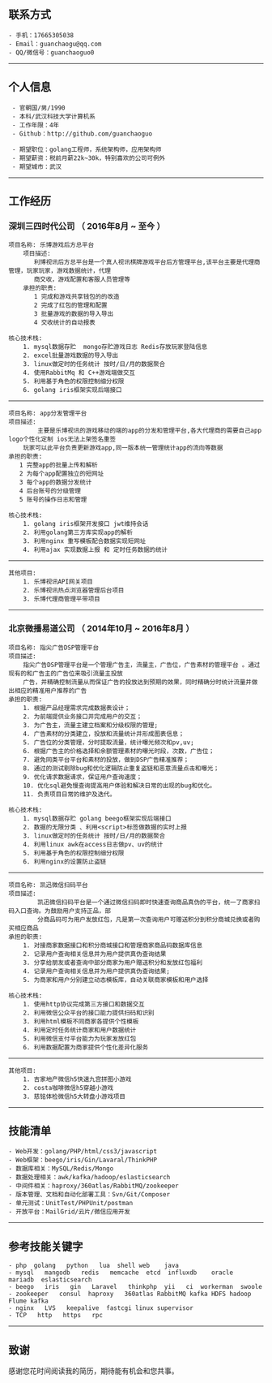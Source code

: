 ## 联系方式
    - 手机：17665305038 
    - Email：guanchaogu@qq.com 
    - QQ/微信号：guanchaoguo0

---

## 个人信息

     - 官朝国/男/1990 
     - 本科/武汉科技大学计算机系 
     - 工作年限：4年
     - Github：http://github.com/guanchaoguo 
    
     - 期望职位：golang工程师，系统架构师，应用架构师
     - 期望薪资：税前月薪22k~30k，特别喜欢的公司可例外
     - 期望城市：武汉

---

## 工作经历


### 深圳三四时代公司 （ 2016年8月 ~ 至今 ）


    项目名称: 乐博游戏后方总平台
        项目描述:
           利博视讯后方总平台是一个真人视讯棋牌游戏平台后方管理平台,该平台主要是代理商管理，玩家玩家，游戏数据统计，代理
           商交收，游戏配置和客服人员管理等
        承担的职责:
           1 完成和游戏共享钱包的的改造
           2 完成了红包的管理和配置
           3 批量游戏的数据的导入导出
           4 交收统计的自动报表
        
    核心技术栈:
        1. mysql数据存贮  mongo存贮游戏日志 Redis存放玩家登陆信息
        2. excel批量游戏数据的导入导出
        3. linux做定时的任务统计 按时/日/月的数据聚合
        4. 使用RabbitMq 和 C++游戏端做交互
        5. 利用基于角色的权限控制细分权限
        6. golang iris框架实现后端接口
---            
    项目名称: app分发管理平台
    项目描述:
            主要是乐博视讯的游戏移动的端的app的分发和管理平台,各大代理商的需要自己app logo个性化定制 ios无法上架签名重签
        玩家可以此平台负责更新游戏app,同一版本统一管理统计app的流向等数据    
    承担的职责:
       1 完整app的批量上传和解析
       2 为每个app配置独立的短网址
       3 每个app的数据分发统计
       4 后台账号的分级管理
       5 账号的操作日志和管理
             
    核心技术栈:
        1. golang iris框架开发接口 jwt维持会话
        2. 利用golang第三方库实现app的解析
        3. 利用nginx 重写模板配合数据实现短网址
        4. 利用ajax 实现数据上报 和 定时任务数据的统计
               
---
    其他项目:
        1. 乐博视讯API网关项目
        2. 乐博视讯热点浏览器管理后台项目
        3. 乐博代理商管理平带项目
 
---
### 北京微播易道公司 （ 2014年10月 ~ 2016年8月 ）

    项目名称: 指尖广告DSP管理平台
    项目描述:
        指尖广告DSP管理平台是一个管理广告主，流量主，广告位，广告素材的管理平台 。通过现有的和广告主的广告位来吸引流量主投放
        广告，并精确控制流量从而保证广告的投放达到预期的效果，同时精确分时统计流量并做出相应的精准用户推荐的广告
    承担的职责:
        1. 根据产品经理需求完成数据表设计； 
        2. 为前端提供业务接口并完成用户的交互；
        3. 为广告主，流量主建立档案和分级权限的管理;
        4. 广告素材的分类建立，投放和流量统计并形成图表信息；
        5. 广告位的分类管理，分时提取流量，统计曝光频次和pv,uv;
        6. 根据广告主的价格选择和余额管理素材的曝光时段，次数，广告位；
        7. 避免同类平台平台和素材的投放，做到DSP广告精准推荐；
        8. 通过的测试剔除bug和优化逻辑防止重复盗链和恶意流量点击和曝光；
        9. 优化请求数据请求，保证用户查询速度；
        10. 优化sql避免慢查询提高用户体验和解决日常的出现的bug和优化。
        11. 负责项目日常的维护及迭代。
        
    核心技术栈:
        1. mysql数据存贮 golang beego框架实现后端接口 
        2. 数据的无限分类 、利用<script>标签做数据的实时上报
        3. linux做定时的任务统计 按时/日/月的数据聚合
        4. 利用linux awk在access日志做pv、uv的统计
        5. 利用基于角色的权限控制细分权限
        6. 利用nginx的设置防止盗链
---            
    项目名称: 凯迅微信扫码平台
    项目描述:
            凯迅微信扫码平台是一个通过微信扫码即时快速查询商品真伪的平台，统一了商家扫码入口查询。为鼓励用户支持正品，部
            分商品码可为用户发放红包，凡是第一次查询用户可赠送积分到积分商城兑换或者购买相应商品
    承担的职责:
        1. 对接商家数据接口和积分商城接口和管理商家商品码数据库信息 
        2. 记录用户查询相关信息并为用户提供真伪查询结果
        3. 分享给朋友或者查询中部分商家为用户赠送积分和发放红包福利
        4. 记录用户查询相关信息并为用户提供真伪查询结果;
        5. 为商家和用户分别建立动态模板库，自动关联商家模板和用户选择
             
    核心技术栈:
        1. 使用http协议完成第三方接口和数据交互 
        2. 利用微信公众平台的接口能力提供扫码和识别
        3. 利用html模板不同商家各提供个性模板
        4. 利用定时任务统计商家和用户数据统计
        5. 利用微信支付平台能力为玩家发放红包
        6. 利用数据配置为商家提供个性化差异化服务       
---
    其他项目:
        1. 吉家地产微信h5快速九宫拼图小游戏 
        2. costa咖啡微信h5穿越小游戏
        3. 慈铭体检微信h5大转盘小游戏项目
          
    
    
---
## 技能清单
    
    - Web开发：golang/PHP/html/css3/javascript
    - Web框架：beego/iris/Gin/Lavaral/ThinkPHP
    - 数据库相关：MySQL/Redis/Mongo
    - 数据处理相关：awk/kafka/hadoop/eslasticsearch
    - 中间件相关：haproxy/360atlas/RabbitMQ/zookeeper
    - 版本管理、文档和自动化部署工具：Svn/Git/Composer
    - 单元测试：UnitTest/PHPUnit/postman
    - 开放平台：MailGrid/云片/微信应用开发

---

## 参考技能关键字
    - php  golang   python   lua  shell web    java
    - mysql   mangodb   redis   memcache  etcd  influxdb    oracle  mariadb  eslasticsearch
    - beego   iris   gin   Laravel   thinkphp  yii   ci  workerman  swoole 
    - zookeeper   consul  haproxy   360atlas RabbitMQ kafka HDFS hadoop Flume kafka
    - nginx   LVS   keepalive  fastcgi linux supervisor
    - TCP   http   https   rpc
  
---


## 致谢
感谢您花时间阅读我的简历，期待能有机会和您共事。
